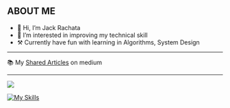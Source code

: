 ## ABOUT ME
- 👋 Hi, I’m Jack Rachata
- 👀 I’m interested in improving my technical skill
- ⚒️ Currently have fun with learning in Algorithms, System Design

---

📚 My [Shared Articles](https://medium.com/@rachata.ptnn) on medium

---

![](https://leetcard.jacoblin.cool/rachata-ptnn?ext=heatmap)

[![My Skills](https://skillicons.dev/icons?i=go,scala,rust,ts,gcp,github,ubuntu,mongodb,mysql,redis)](https://skillicons.dev)
